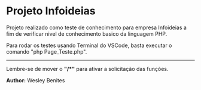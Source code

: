 <h1>Projeto Infoideias</h1>

<p>
Projeto realizado como teste de conhecimento para empresa Infoideias a fim de verificar nivel de conhecimento basico da linguagem PHP.
</p>

<p>
Para rodar os testes usando Terminal do VSCode, basta executar o comando "php Page_Teste.php".

<hr>

Lembre-se de mover o <b>"/*"</b> para ativar a solicitação das funções.
</p>

<footer><b>Author:</b> Wesley Benites</footer>
